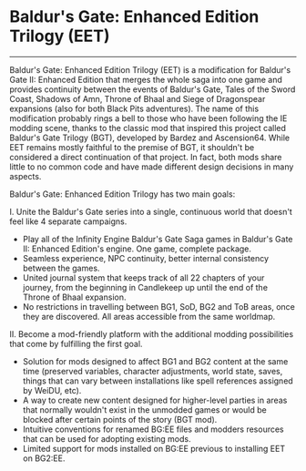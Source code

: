 # Baldur's Gate: Enhanced Edition Trilogy (EET)

-------------

Baldur's Gate: Enhanced Edition Trilogy (EET) is a modification for Baldur's Gate II: Enhanced Edition that merges the whole saga into one game and provides continuity between the events of Baldur's Gate, Tales of the Sword Coast, Shadows of Amn, Throne of Bhaal and Siege of Dragonspear expansions (also for both Black Pits adventures). The name of this modification probably rings a bell to those who have been following the IE modding scene, thanks to the classic mod that inspired this project called Baldur's Gate Trilogy (BGT), developed by Bardez and Ascension64. While EET remains mostly faithful to the premise of BGT, it shouldn't be considered a direct continuation of that project. In fact, both mods share little to no common code and have made different design decisions in many aspects.

Baldur's Gate: Enhanced Edition Trilogy has two main goals:

I. Unite the Baldur's Gate series into a single, continuous world that doesn't feel like 4 separate campaigns.
- Play all of the Infinity Engine Baldur's Gate Saga games in Baldur's Gate II: Enhanced Edition's engine. One game, complete package.
- Seamless experience, NPC continuity, better internal consistency between the games.
- United journal system that keeps track of all 22 chapters of your journey, from the beginning in Candlekeep up until the end of the Throne of Bhaal expansion.
- No restrictions in travelling between BG1, SoD, BG2 and ToB areas, once they are discovered. All areas accessible from the same worldmap.

II. Become a mod-friendly platform with the additional modding possibilities that come by fulfilling the first goal.
- Solution for mods designed to affect BG1 and BG2 content at the same time (preserved variables, character adjustments, world state, saves, things that can vary between installations like spell references assigned by WeiDU, etc).
- A way to create new content designed for higher-level parties in areas that normally wouldn't exist in the unmodded games or would be blocked after certain points of the story (BGT mod).
- Intuitive conventions for renamed BG:EE files and modders resources that can be used for adopting existing mods.
- Limited support for mods installed on BG:EE previous to installing EET on BG2:EE.
